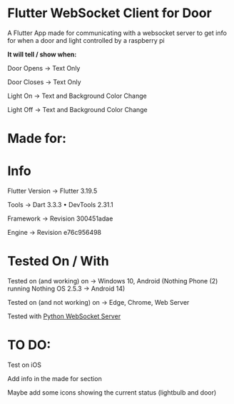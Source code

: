 # Flutter WebSocket Client for Door

A Flutter App made for communicating with a websocket server to get info for when a door and light controlled by a raspberry pi

**It will tell / show when:**

Door Opens -> Text Only

Door Closes -> Text Only

Light On -> Text and Background Color Change

Light Off -> Text and Background Color Change

# Made for: 

# Info

Flutter Version -> Flutter 3.19.5

Tools -> Dart 3.3.3 • DevTools 2.31.1

Framework -> Revision 300451adae

Engine -> Revision e76c956498

# Tested On / With
Tested on (and working) on -> Windows 10, Android (Nothing Phone (2) running Nothing OS 2.5.3 -> Android 14)

Tested on (and not working) on -> Edge, Chrome, Web Server

Tested with [Python WebSocket Server](https://github.com/AurasV/Python-WebSocket-Server-for-Door)

# TO DO:

Test on iOS

Add info in the made for section

Maybe add some icons showing the current status (lightbulb and door)
